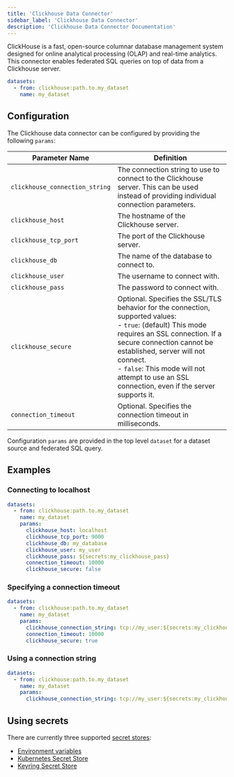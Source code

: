 ```yaml
---
title: 'Clickhouse Data Connector'
sidebar_label: 'Clickhouse Data Connector'
description: 'Clickhouse Data Connector Documentation'
---
```


ClickHouse is a fast, open-source columnar database management system designed for online analytical processing (OLAP) and real-time analytics. This connector enables federated SQL queries on top of data from a Clickhouse server.

```yaml
datasets:
  - from: clickhouse:path.to.my_dataset
    name: my_dataset
```

## Configuration

The Clickhouse data connector can be configured by providing the following `params`:

| Parameter Name                 | Definition                                                                                                                                                                                                                                                                                                              |
| ------------------------------ | ----------------------------------------------------------------------------------------------------------------------------------------------------------------------------------------------------------------------------------------------------------------------------------------------------------------------- |
| `clickhouse_connection_string` | The connection string to use to connect to the Clickhouse server. This can be used instead of providing individual connection parameters.                                                                                                                                                                               |
| `clickhouse_host`              | The hostname of the Clickhouse server.                                                                                                                                                                                                                                                                                  |
| `clickhouse_tcp_port`          | The port of the Clickhouse server.                                                                                                                                                                                                                                                                                      |
| `clickhouse_db`                | The name of the database to connect to.                                                                                                                                                                                                                                                                                 |
| `clickhouse_user`              | The username to connect with.                                                                                                                                                                                                                                                                                           |
| `clickhouse_pass`              | The password to connect with.                                                                                                                                                                                                                                                                                           |
| `clickhouse_secure`            | Optional. Specifies the SSL/TLS behavior for the connection, supported values:<br> - `true`: (default) This mode requires an SSL connection. If a secure connection cannot be established, server will not connect.<br> - `false`: This mode will not attempt to use an SSL connection, even if the server supports it. |
| `connection_timeout`           | Optional. Specifies the connection timeout in milliseconds.                                                                                                                                                                                                                                                             |

Configuration `params` are provided in the top level `dataset` for a dataset source and federated SQL query.

## Examples

### Connecting to localhost

```yaml
datasets:
  - from: clickhouse:path.to.my_dataset
    name: my_dataset
    params:
      clickhouse_host: localhost
      clickhouse_tcp_port: 9000
      clickhouse_db: my_database
      clickhouse_user: my_user
      clickhouse_pass: ${secrets:my_clickhouse_pass}
      connection_timeout: 10000
      clickhouse_secure: false
```

### Specifying a connection timeout

```yaml
datasets:
  - from: clickhouse:path.to.my_dataset
    name: my_dataset
    params:
      clickhouse_connection_string: tcp://my_user:${secrets:my_clickhouse_pass}@localhost:9000/my_database
      connection_timeout: 10000
      clickhouse_secure: true
```

### Using a connection string

```yaml
datasets:
  - from: clickhouse:path.to.my_dataset
    name: my_dataset
    params:
      clickhouse_connection_string: tcp://my_user:${secrets:my_clickhouse_pass}@localhost:9000/my_database?connection_timeout=10000&secure=true
```

## Using secrets

There are currently three supported [secret stores](/components/secret-stores):

* [Environment variables](/components/secret-stores/env)
* [Kubernetes Secret Store](/components/secret-stores/kubernetes)
* [Keyring Secret Store](/components/secret-stores/keyring)
